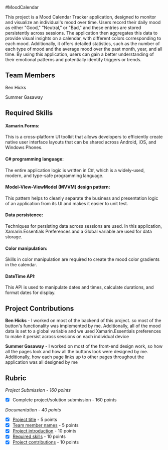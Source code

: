 <a name="Project-Title"></a> 
#MoodCalendar
<!-- replace 'Project Title' with the title of your project -->
<a name="Introduction"></a>
This project is a Mood Calendar Tracker application, designed to monitor and visualize an individual's mood over time. Users record their daily mood as either "Good," "Neutral," or "Bad," and these entries are stored persistently across sessions. The application then aggregates this data to provide visual insights on a calendar, with different colors corresponding to each mood. Additionally, it offers detailed statistics, such as the number of each type of mood and the average mood over the past month, year, and all time. By using this application, users can gain a better understanding of their emotional patterns and potentially identify triggers or trends.

<a name="Team-Members"></a>
## Team Members
<!-- list the names of your team members here -->
Ben Hicks

Summer Gasaway

<a name="Required-Skills"></a>
## Required Skills
<!-- List the technical skills you needed to develop the application, the tools, or APIs (Platform specific and third party) used in the project -->
#### Xamarin.Forms: 

This is a cross-platform UI toolkit that allows developers to efficiently create native user interface layouts that can be shared across Android, iOS, and Windows Phones.

#### C# programming language: 

The entire application logic is written in C#, which is a widely-used, modern, and type-safe programming language.

#### Model-View-ViewModel (MVVM) design pattern: 

This pattern helps to cleanly separate the business and presentation logic of an application from its UI and makes it easier to unit test.

#### Data persistence: 

Techniques for persisting data across sessions are used. In this application, Xamarin.Essentials Preferences and a Global variable are used for data storage.

#### Color manipulation: 

Skills in color manipulation are required to create the mood color gradients in the calendar.

#### DateTime API: 

This API is used to manipulate dates and times, calculate durations, and format dates for display.

<a name="Project-Contributions"></a>
## Project Contributions
<!-- Describe each team member's contributions to the project -->
**Ben Hicks** - I worked on most of the backend of this project. so most of the button's functionality was implemented by me. Additionally, all of the mood data is set to a global variable and we used Xamarin.Essentials preferences to make it persist across sessions on each individual device

**Summer Gasaway** - I worked on most of the front-end design work, so how all the pages look and how all the buttons look were designed by me. Additionally, how each page links up to other pages throughout the application was all designed by me

## Rubric

*Project Submission - 160 points*
- [x] Complete project/solution submission - 160 points


*Documentation - 40 points*
- [x] [Project title](#Project-Title) - 5 points
- [x] [Team member names](#Team-Members) - 5 points
- [x] [Project introduction](#Introduction) - 10 points
- [x] [Required skills](#Required-Skills) - 10 points
- [x] [Project contributions](#Project-Contributions) - 10 points
